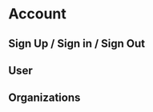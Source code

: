 # Account

<!-- TODO: Write user documentation! -->

## Sign Up / Sign in / Sign Out

## User

## Organizations
